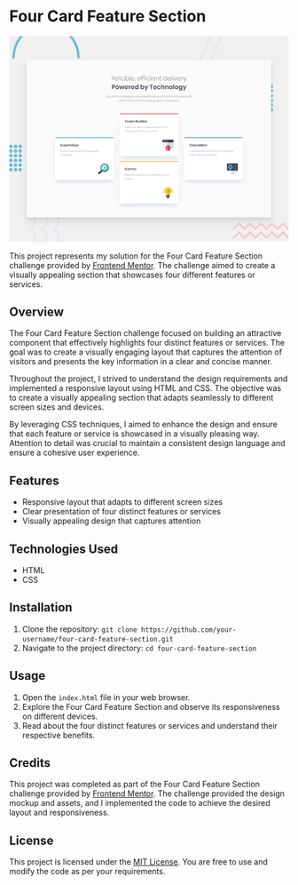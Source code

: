 # Four Card Feature Section

![Design preview for the Four card feature section coding challenge](./design/desktop-preview.jpg)

This project represents my solution for the Four Card Feature Section challenge provided by [Frontend Mentor](https://www.frontendmentor.io/). The challenge aimed to create a visually appealing section that showcases four different features or services.

## Overview

The Four Card Feature Section challenge focused on building an attractive component that effectively highlights four distinct features or services. The goal was to create a visually engaging layout that captures the attention of visitors and presents the key information in a clear and concise manner.

Throughout the project, I strived to understand the design requirements and implemented a responsive layout using HTML and CSS. The objective was to create a visually appealing section that adapts seamlessly to different screen sizes and devices.

By leveraging CSS techniques, I aimed to enhance the design and ensure that each feature or service is showcased in a visually pleasing way. Attention to detail was crucial to maintain a consistent design language and ensure a cohesive user experience.

## Features

- Responsive layout that adapts to different screen sizes
- Clear presentation of four distinct features or services
- Visually appealing design that captures attention

## Technologies Used

- HTML
- CSS

## Installation

1. Clone the repository: `git clone https://github.com/your-username/four-card-feature-section.git`
2. Navigate to the project directory: `cd four-card-feature-section`

## Usage

1. Open the `index.html` file in your web browser.
2. Explore the Four Card Feature Section and observe its responsiveness on different devices.
3. Read about the four distinct features or services and understand their respective benefits.

## Credits

This project was completed as part of the Four Card Feature Section challenge provided by [Frontend Mentor](https://www.frontendmentor.io/). The challenge provided the design mockup and assets, and I implemented the code to achieve the desired layout and responsiveness.

## License

This project is licensed under the [MIT License](LICENSE). You are free to use and modify the code as per your requirements.
